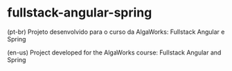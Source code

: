 # fullstack-angular-spring

(pt-br) Projeto desenvolvido para o curso da AlgaWorks: Fullstack Angular e Spring

(en-us) Project developed for the AlgaWorks course: Fullstack Angular and Spring
